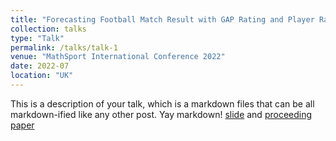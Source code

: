 ```yaml
---
title: "Forecasting Football Match Result with GAP Rating and Player Rating"
collection: talks
type: "Talk"
permalink: /talks/talk-1
venue: "MathSport International Conference 2022"
date: 2022-07
location: "UK"
---
```


This is a description of your talk, which is a markdown files that can be all markdown-ified like any other post. Yay markdown!
[slide](https://www.dropbox.com/s/3dm23prxjdlgp0n/MathSport_int_2022_Calvin_ppt.pdf?dl=0) and [proceeding paper](https://www.dropbox.com/s/8c5r29gx0wx4jvf/MathSport_Int_2022_Calvin.pdf?dl=0)
